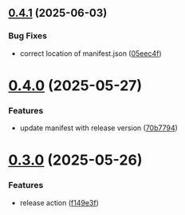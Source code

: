 ## [0.4.1](https://github.com/jgrant216/ha-beaglecam/compare/v0.4.0...v0.4.1) (2025-06-03)


### Bug Fixes

* correct location of manifest.json ([05eec4f](https://github.com/jgrant216/ha-beaglecam/commit/05eec4f726f106daea12dc67db3019629ed254e7))

# [0.4.0](https://github.com/jgrant216/ha-beaglecam/compare/v0.3.0...v0.4.0) (2025-05-27)


### Features

* update manifest with release version ([70b7794](https://github.com/jgrant216/ha-beaglecam/commit/70b7794cf539e0cd7f0b710522221a2e7c99a654))

# [0.3.0](https://github.com/jgrant216/ha-beaglecam/compare/v0.2.0...v0.3.0) (2025-05-26)


### Features

* release action ([f149e3f](https://github.com/jgrant216/ha-beaglecam/commit/f149e3f1ddf68dd762b64fb0f4cb5744e0dcbf8b))
